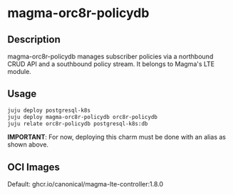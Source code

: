 # magma-orc8r-policydb

## Description

magma-orc8r-policydb manages subscriber policies via a northbound CRUD API and a southbound 
policy stream. It belongs to Magma's LTE module.

## Usage

```bash
juju deploy postgresql-k8s
juju deploy magma-orc8r-policydb orc8r-policydb
juju relate orc8r-policydb postgresql-k8s:db
```

**IMPORTANT**: For now, deploying this charm must be done with an alias as shown above.

## OCI Images

Default: ghcr.io/canonical/magma-lte-controller:1.8.0
